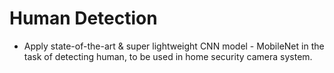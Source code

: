 # Human Detection
- Apply state-of-the-art & super lightweight CNN model - MobileNet in the task of detecting human, to be used in home security camera system.
